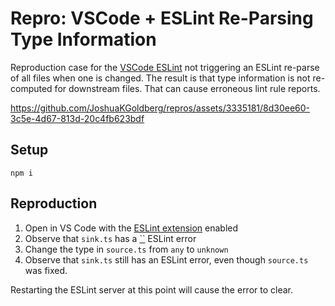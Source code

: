 # Repro: VSCode + ESLint Re-Parsing Type Information

Reproduction case for the [VSCode ESLint](https://github.com/microsoft/vscode-eslint) not triggering an ESLint re-parse of all files when one is changed.
The result is that type information is not re-computed for downstream files.
That can cause erroneous lint rule reports.

https://github.com/JoshuaKGoldberg/repros/assets/3335181/8d30ee60-3c5e-4d67-813d-20c4fb623bdf

## Setup

```shell
npm i
```

## Reproduction

1. Open in VS Code with the [ESLint extension](https://github.com/microsoft/vscode-eslint) enabled
2. Observe that `sink.ts` has a [``](https://typescript-eslint.io/rules/no-unsafe-assignment) ESLint error
3. Change the type in `source.ts` from `any` to `unknown`
4. Observe that `sink.ts` still has an ESLint error, even though `source.ts` was fixed.

Restarting the ESLint server at this point will cause the error to clear.

